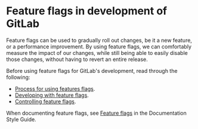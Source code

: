 # Feature flags in development of GitLab

Feature flags can be used to gradually roll out changes, be
it a new feature, or a performance improvement. By using feature flags, we can
comfortably measure the impact of our changes, while still being able to easily
disable those changes, without having to revert an entire release.

Before using feature flags for GitLab's development, read through the following:

- [Process for using features flags](process.md).
- [Developing with feature flags](development.md).
- [Controlling feature flags](controls.md).

When documenting feature flags, see [Feature flags](../documentation/styleguide.md#feature-flags)
in the Documentation Style Guide.

